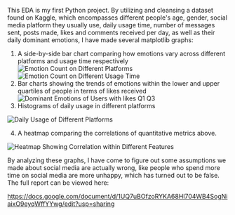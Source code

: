 This EDA is my first Python project. By utilizing and cleansing a dataset found on Kaggle, which encompasses different people's age, gender, social media platform they usually use, daily usage time, number of messages sent, posts made, likes and comments received per day, as well as their daily dominant emotions, I have made several matplotlib graphs:
1. A side-by-side bar chart comparing how emotions vary across different platforms and usage time respectively
![Emotion Count on Different Platforms](https://github.com/user-attachments/assets/7f508467-1d67-4de9-b9ee-18eb288accdc)
![Emotion Count on Different Usage Time](https://github.com/user-attachments/assets/26da2072-bb76-49f0-bda1-aa9a9de8fa24)
2. Bar charts showing the trends of emotions within the lower and upper quartiles of people in terms of likes received
![Dominant Emotions of Users with likes Q1 Q3](https://github.com/user-attachments/assets/1e7d11ac-a128-47df-919d-d53c76650144)
3. Histograms of daily usage in different platforms

![Daily Usage of Different Platforms](https://github.com/user-attachments/assets/b1d1cd72-3ed1-4ef0-a0f2-34f7252f9e89)


4. A heatmap comparing the correlations of quantitative metrics above.


![Heatmap Showing Correlation within Different Features](https://github.com/user-attachments/assets/561d6444-3caf-46a8-82e5-46c17f1443e5)


By analyzing these graphs, I have come to figure out some assumptions we made about social media are actually wrong, like people who spend more time on social media are more unhappy, which has turned out to be false. The full report can be viewed here:

https://docs.google.com/document/d/1UQ7uBOfzoRYKA68Hl704WB4SogNiaixO9eyqWffYYwg/edit?usp=sharing
